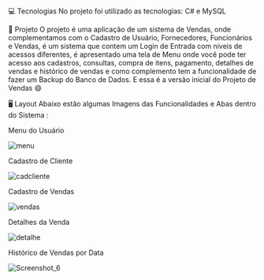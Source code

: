 💻 Tecnologias
No projeto foi utilizado as tecnologias: C# e MySQL

📑 Projeto
O projeto é uma aplicação de um sistema de Vendas, onde complementamos com o Cadastro de Usuário, Fornecedores, Funcionários e Vendas,
é um sistema que contem um Login de Entrada com níveis de acessos diferentes, é apresentado uma tela de Menu onde você pode ter acesso
aos cadastros, consultas, compra de itens, pagamento, detalhes de vendas e histórico de vendas e como complemento tem a funcionalidade de
fazer um Backup do Banco de Dados.
E essa é a versão inicial do Projeto de Vendas 😄

🖥️ Layout
Abaixo estão algumas Imagens das Funcionalidades e Abas dentro do Sistema :

Menu do Usuário

![menu](https://user-images.githubusercontent.com/92096918/142568049-8b2844d8-778e-4b21-aa3a-78535036e2b2.png)

Cadastro de Cliente

![cadcliente](https://user-images.githubusercontent.com/92096918/142568098-d797816b-58e7-4598-8046-1d9a2c5388ed.png)

Cadastro de Vendas

![vendas](https://user-images.githubusercontent.com/92096918/142568127-471bdf82-ff25-4c2b-b08d-181eca3997a4.png)

Detalhes da Venda

![detalhe](https://user-images.githubusercontent.com/92096918/142568146-b4eaf9c7-3ec6-4849-a743-d4bc77ce474d.png)

Histórico de Vendas por Data

![Screenshot_6](https://user-images.githubusercontent.com/92096918/142568165-18bab240-cd6e-432f-ba1d-009e1c6537a3.png)

